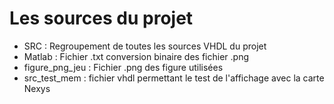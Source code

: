 # Les sources du projet

 - SRC : Regroupement de toutes les sources VHDL du projet
 - Matlab :  Fichier .txt conversion binaire des fichier .png
 - figure_png_jeu :  Fichier .png des figure utilisées
 - src_test_mem : fichier vhdl permettant le test de l'affichage avec la carte Nexys
